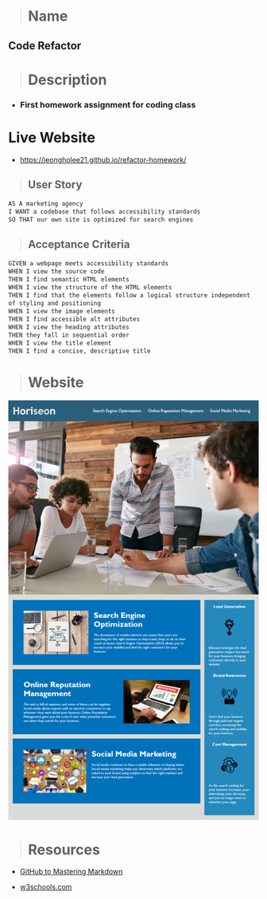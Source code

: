 ># Name  
## Code Refactor 

># Description
- ### First homework assignment for coding class

# Live Website
+ https://jeongholee21.github.io/refactor-homework/

>## User Story
```
AS A marketing agency
I WANT a codebase that follows accessibility standards
SO THAT our own site is optimized for search engines
```
>## Acceptance Criteria
```
GIVEN a webpage meets accessibility standards
WHEN I view the source code
THEN I find semantic HTML elements
WHEN I view the structure of the HTML elements
THEN I find that the elements follow a logical structure independent of styling and positioning
WHEN I view the image elements
THEN I find accessible alt attributes
WHEN I view the heading attributes
THEN they fall in sequential order
WHEN I view the title element
THEN I find a concise, descriptive title
```
># Website

[![website](./assets/images/demo.png)](https://jeongholee21.github.io/refactor-homework/)

># Resources

- [GitHub to Mastering Markdown](https://guides.github.com/features/mastering-markdown/)

- [w3schools.com](https://www.w3schools.com)